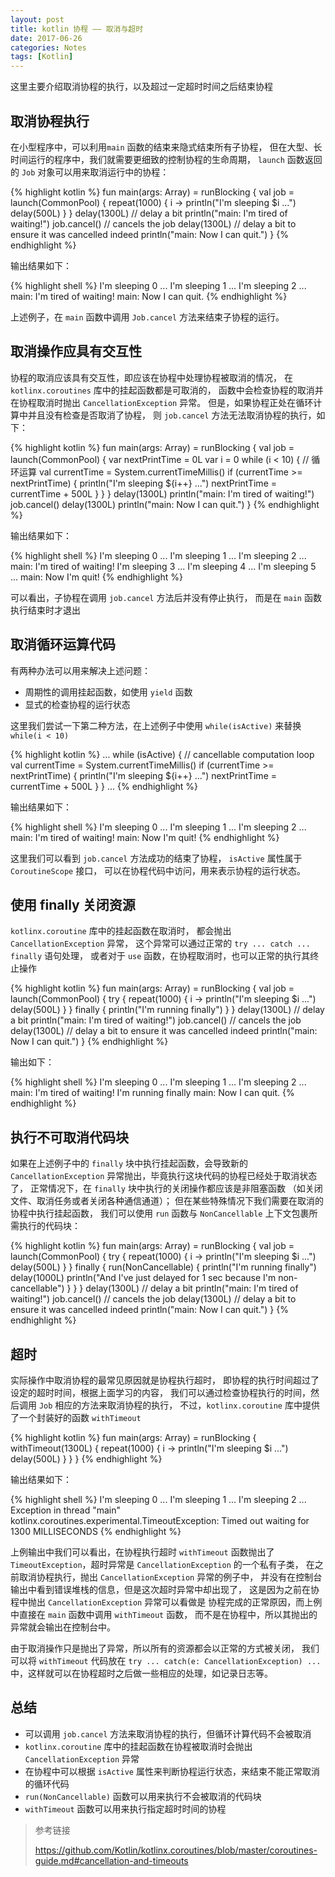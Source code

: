 ```yaml
---
layout: post
title: kotlin 协程 —— 取消与超时
date: 2017-06-26
categories: Notes
tags: [Kotlin]
---
```


这里主要介绍取消协程的执行，以及超过一定超时时间之后结束协程

## 取消协程执行

在小型程序中，可以利用`main` 函数的结束来隐式结束所有子协程，
但在大型、长时间运行的程序中，我们就需要更细致的控制协程的生命周期，
`launch` 函数返回的 `Job` 对象可以用来取消运行中的协程：

{% highlight kotlin %}
fun main(args: Array<String>) = runBlocking<Unit> {
    val job = launch(CommonPool) {
        repeat(1000) { i ->
            println("I'm sleeping $i ...")
            delay(500L)
        }
    }
    delay(1300L) // delay a bit
    println("main: I'm tired of waiting!")
    job.cancel() // cancels the job
    delay(1300L) // delay a bit to ensure it was cancelled indeed
    println("main: Now I can quit.")
}
{% endhighlight %}

输出结果如下：

{% highlight shell %}
I'm sleeping 0 ...
I'm sleeping 1 ...
I'm sleeping 2 ...
main: I'm tired of waiting!
main: Now I can quit.
{% endhighlight %}

上述例子，在 `main` 函数中调用 `Job.cancel` 方法来结束子协程的运行。


## 取消操作应具有交互性

协程的取消应该具有交互性，即应该在协程中处理协程被取消的情况，
在 `kotlinx.coroutines` 库中的挂起函数都是可取消的，
函数中会检查协程的取消并在协程取消时抛出 `CancellationException` 异常。
但是，如果协程正处在循环计算中并且没有检查是否取消了协程，
则 `job.cancel` 方法无法取消协程的执行，如下：

{% highlight kotlin %}
fun main(args: Array<String>) = runBlocking<Unit> {
    val job = launch(CommonPool) {
        var nextPrintTime = 0L
        var i = 0
        while (i < 10) { // 循环运算
            val currentTime = System.currentTimeMillis()
            if (currentTime >= nextPrintTime) {
                println("I'm sleeping ${i++} ...")
                nextPrintTime = currentTime + 500L
            }
        }
    }
    delay(1300L)
    println("main: I'm tired of waiting!")
    job.cancel()
    delay(1300L)
    println("main: Now I can quit.")
}
{% endhighlight %}

输出结果如下：

{% highlight shell %}
I'm sleeping 0 ...
I'm sleeping 1 ...
I'm sleeping 2 ...
main: I'm tired of waiting!
I'm sleeping 3 ...
I'm sleeping 4 ...
I'm sleeping 5 ...
main: Now I'm quit!
{% endhighlight %}

可以看出，子协程在调用 `job.cancel` 方法后并没有停止执行，
而是在 `main` 函数执行结束时才退出

## 取消循环运算代码

有两种办法可以用来解决上述问题：

 - 周期性的调用挂起函数，如使用 `yield` 函数
 - 显式的检查协程的运行状态

这里我们尝试一下第二种方法，在上述例子中使用 `while(isActive)` 
来替换 `while(i < 10)`

{% highlight kotlin %}
...
while (isActive) { // cancellable computation loop
    val currentTime = System.currentTimeMillis()
    if (currentTime >= nextPrintTime) {
        println("I'm sleeping ${i++} ...")
        nextPrintTime = currentTime + 500L
    }
}
...
{% endhighlight %}

输出结果如下：

{% highlight shell %}
I'm sleeping 0 ...
I'm sleeping 1 ...
I'm sleeping 2 ...
main: I'm tired of waiting!
main: Now I'm quit!
{% endhighlight %}

这里我们可以看到 `job.cancel` 方法成功的结束了协程，
`isActive` 属性属于 `CoroutineScope` 接口，
可以在协程代码中访问，用来表示协程的运行状态。

## 使用 finally 关闭资源

`kotlinx.coroutine` 库中的挂起函数在取消时，
都会抛出 `CancellationException` 异常，
这个异常可以通过正常的 `try ... catch ... finally` 语句处理，
或者对于 `use` 函数，在协程取消时，也可以正常的执行其终止操作

{% highlight kotlin %}
fun main(args: Array<String>) = runBlocking<Unit> {
    val job = launch(CommonPool) {
        try {
            repeat(1000) { i ->
                println("I'm sleeping $i ...")
                delay(500L)
            }
        } finally {
            println("I'm running finally")
        }
    }
    delay(1300L) // delay a bit
    println("main: I'm tired of waiting!")
    job.cancel() // cancels the job
    delay(1300L) // delay a bit to ensure it was cancelled indeed
    println("main: Now I can quit.")
}
{% endhighlight %}

输出如下：

{% highlight shell %}
I'm sleeping 0 ...
I'm sleeping 1 ...
I'm sleeping 2 ...
main: I'm tired of waiting!
I'm running finally
main: Now I can quit.
{% endhighlight %}

##  执行不可取消代码块

如果在上述例子中的 `finally` 块中执行挂起函数，会导致新的
`CancellationException` 异常抛出，毕竟执行这块代码的协程已经处于取消状态了，
正常情况下，在 `finally` 块中执行的关闭操作都应该是非阻塞函数
（如关闭文件、取消任务或者关闭各种通信通道）；
但在某些特殊情况下我们需要在取消的协程中执行挂起函数，
我们可以使用 `run` 函数与 `NonCancellable` 上下文包裹所需执行的代码块：

{% highlight kotlin %}
fun main(args: Array<String>) = runBlocking<Unit> {
    val job = launch(CommonPool) {
        try {
            repeat(1000) { i ->
                println("I'm sleeping $i ...")
                delay(500L)
            }
        } finally {
            run(NonCancellable) {
                println("I'm running finally")
                delay(1000L)
                println("And I've just delayed for 1 sec because I'm non-cancellable")
            }
        }
    }
    delay(1300L) // delay a bit
    println("main: I'm tired of waiting!")
    job.cancel() // cancels the job
    delay(1300L) // delay a bit to ensure it was cancelled indeed
    println("main: Now I can quit.")
}
{% endhighlight %}

## 超时

实际操作中取消协程的最常见原因就是协程执行超时，
即协程的执行时间超过了设定的超时时间，根据上面学习的内容，
我们可以通过检查协程执行的时间，然后调用 `Job` 相应的方法来取消协程的执行，
不过，`kotlinx.coroutine` 库中提供了一个封装好的函数 `withTimeout`

{% highlight kotlin %}
fun main(args: Array<String>) = runBlocking<Unit> {
    withTimeout(1300L) {
        repeat(1000) { i ->
            println("I'm sleeping $i ...")
            delay(500L)
        }
    }
}
{% endhighlight %}

输出结果如下：

{% highlight shell %}
I'm sleeping 0 ...
I'm sleeping 1 ...
I'm sleeping 2 ...
Exception in thread "main" kotlinx.coroutines.experimental.TimeoutException: Timed out waiting for 1300 MILLISECONDS
{% endhighlight %}

上例输出中我们可以看出，在协程执行超时 `withTimeout` 函数抛出了
`TimeoutException`，超时异常是 `CancellationException` 的一个私有子类，
在之前取消协程执行，抛出 `CancellationException` 异常的例子中，
并没有在控制台输出中看到错误堆栈的信息，但是这次超时异常中却出现了，
这是因为之前在协程中抛出 `CancellationException` 异常可以看做是
协程完成的正常原因，而上例中直接在 `main` 函数中调用 `withTimeout` 函数，
而不是在协程中，所以其抛出的异常就会输出在控制台中。
  
由于取消操作只是抛出了异常，所以所有的资源都会以正常的方式被关闭，
我们可以将 `withTimeout` 代码放在 `try ... catch(e: CancellationException) ...`
中，这样就可以在协程超时之后做一些相应的处理，如记录日志等。

## 总结

 - 可以调用 `job.cancel` 方法来取消协程的执行，但循环计算代码不会被取消
 - `kotlinx.coroutine` 库中的挂起函数在协程被取消时会抛出 `CancellationException` 异常
 - 在协程中可以根据 `isActive` 属性来判断协程运行状态，来结束不能正常取消的循环代码
 - `run(NonCancellable)` 函数可以用来执行不会被取消的代码块
 - `withTimeout` 函数可以用来执行指定超时时间的协程

 > 参考链接  
 >  
 > <https://github.com/Kotlin/kotlinx.coroutines/blob/master/coroutines-guide.md#cancellation-and-timeouts>